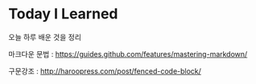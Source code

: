 # Today I Learned

오늘 하루 배운 것을 정리

마크다운 문법 : https://guides.github.com/features/mastering-markdown/

구문강조 : http://haroopress.com/post/fenced-code-block/
